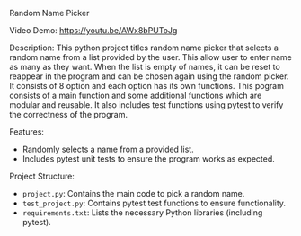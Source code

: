 Random Name Picker

Video Demo: https://youtu.be/AWx8bPUToJg

Description:
    This python project titles random name picker that selects a random name from a list provided by the user. This allow user to enter name as many as they want. When the list is empty of names, it can be reset to reappear in the program and can be chosen again using the random picker. It consists of 8 option and each option has its own functions. This pogram consists of a main function and some additional functions which are modular and reusable. It also includes test functions using pytest to verify the correctness of the program.

Features:
- Randomly selects a name from a provided list.
- Includes pytest unit tests to ensure the program works as expected.

Project Structure:
- `project.py`: Contains the main code to pick a random name.
- `test_project.py`: Contains pytest test functions to ensure functionality.
- `requirements.txt`: Lists the necessary Python libraries (including pytest).

